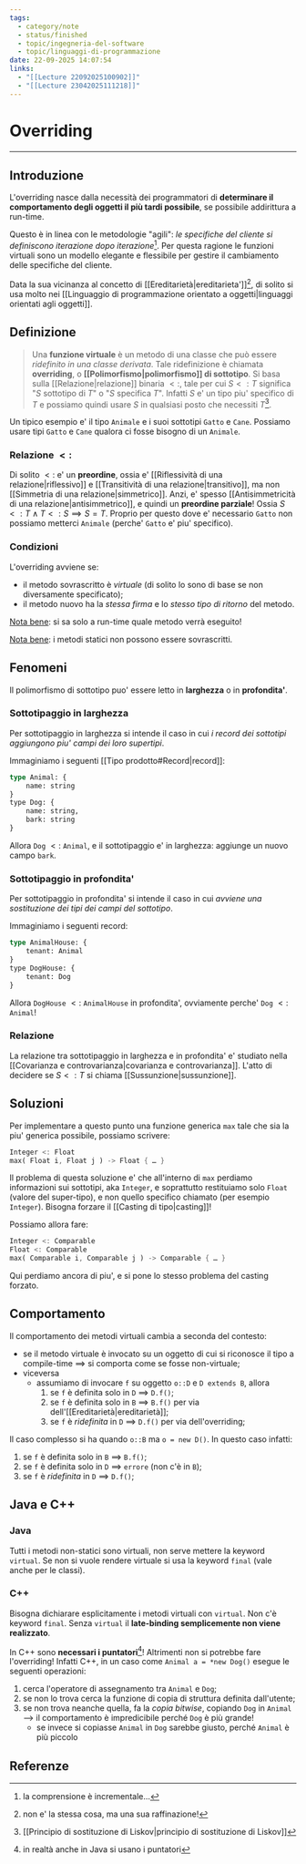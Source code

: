 ```yaml
---
tags:
  - category/note
  - status/finished
  - topic/ingegneria-del-software
  - topic/linguaggi-di-programmazione
date: 22-09-2025 14:07:54
links:
  - "[[Lecture 22092025100902]]"
  - "[[Lecture 23042025111218]]"
---
```

# Overriding
---
## Introduzione
L'overriding nasce dalla necessità dei programmatori di **determinare il comportamento degli oggetti il più tardi possibile**, se possibile addirittura a run-time.

Questo è in linea con le metodologie "agili": _le specifiche del cliente si definiscono iterazione dopo iterazione_[^1]. Per questa ragione le funzioni virtuali sono un modello elegante e flessibile per gestire il cambiamento delle specifiche del cliente.

Data la sua vicinanza al concetto di [[Ereditarietà|ereditarieta']][^4], di solito si usa molto nei [[Linguaggio di programmazione orientato a oggetti|linguaggi orientati agli oggetti]].

## Definizione
> Una **funzione virtuale** è un metodo di una classe che può essere _ridefinito in una classe derivata_. Tale ridefinizione è chiamata **overriding**, o **[[Polimorfismo|polimorfismo]] di sottotipo**.
> Si basa sulla [[Relazione|relazione]] binaria $<:$, tale per cui $S <: T$ significa "$S$ sottotipo di $T$" o "$S$ specifica $T$". Infatti $S$ e' un tipo piu' specifico di $T$ e possiamo quindi usare $S$ in qualsiasi posto che necessiti $T$[^3].

Un tipico esempio e' il tipo `Animale` e i suoi sottotipi `Gatto` e `Cane`. Possiamo usare tipi `Gatto` e `Cane` qualora ci fosse bisogno di un `Animale`.

### Relazione $<:$
Di solito $<:$ e' un **preordine**, ossia e' [[Riflessività di una relazione|riflessivo]] e [[Transitività di una relazione|transitivo]], ma non [[Simmetria di una relazione|simmetrico]]. Anzi, e' spesso [[Antisimmetricità di una relazione|antisimmetrico]], e quindi un **preordine parziale**! Ossia $S <: T \land T <: S \implies S = T$. Proprio per questo dove e' necessario `Gatto` non possiamo metterci `Animale` (perche' `Gatto` e' piu' specifico).

### Condizioni
L'overriding avviene se:
- il metodo sovrascritto è _virtuale_ (di solito lo sono di base se non diversamente specificato);
- il metodo nuovo ha la _stessa firma_ e lo _stesso tipo di ritorno_ del metodo.

<u>Nota bene</u>: si sa solo a run-time quale metodo verrà eseguito!

<u>Nota bene</u>: i metodi statici non possono essere sovrascritti.

## Fenomeni
Il polimorfismo di sottotipo puo' essere letto in **larghezza** o in **profondita'**.

### Sottotipaggio in larghezza
Per sottotipaggio in larghezza si intende il caso in cui _i record dei sottotipi aggiungono piu' campi dei loro supertipi_.

Immaginiamo i seguenti [[Tipo prodotto#Record|record]]:
```rust
type Animal: {
	name: string
}
type Dog: {
	name: string,
	bark: string
}
```

Allora `Dog` $<:$ `Animal`, e il sottotipaggio e' in larghezza: aggiunge un nuovo campo `bark`.

### Sottotipaggio in profondita'
Per sottotipaggio in profondita' si intende il caso in cui _avviene una sostituzione dei tipi dei campi del sottotipo_.

Immaginiamo i seguenti record:
```rust
type AnimalHouse: {
	tenant: Animal
}
type DogHouse: {
	tenant: Dog
}
```

Allora `DogHouse` $<:$ `AnimalHouse` in profondita', ovviamente perche' `Dog` $<:$ `Animal`!

### Relazione
La relazione tra sottotipaggio in larghezza e in profondita' e' studiato nella [[Covarianza e controvarianza|covarianza e controvarianza]]. L'atto di decidere se $S <: T$ si chiama [[Sussunzione|sussunzione]].

## Soluzioni
Per implementare a questo punto una funzione generica `max` tale che sia la piu' generica possibile, possiamo scrivere:
```rust
Integer <: Float
max( Float i, Float j ) -> Float { … }
```

Il problema di questa soluzione e' che all'interno di `max` perdiamo informazioni sui sottotipi, aka `Integer`, e soprattutto restituiamo solo `Float` (valore del super-tipo), e non quello specifico chiamato (per esempio `Integer`). Bisogna forzare il [[Casting di tipo|casting]]!

Possiamo allora fare:
```rust
Integer <: Comparable
Float <: Comparable
max( Comparable i, Comparable j ) -> Comparable { … }
```

Qui perdiamo ancora di piu', e si pone lo stesso problema del casting forzato.

## Comportamento
Il comportamento dei metodi virtuali cambia a seconda del contesto:
- se il metodo virtuale è invocato su un oggetto di cui si riconosce il tipo a compile-time $\implies$ si comporta come se fosse non-virtuale;
- viceversa
	- assumiamo di invocare `f` su oggetto `o::D` e `D extends B`, allora
		1. se `f` è definita solo in `D` $\implies$ `D.f()`;
		2. se `f` è definita solo in `B` $\implies$ `B.f()` per via dell'[[Ereditarietà|ereditarietà]];
		3. se `f` è _ridefinita_ in `D` $\implies$ `D.f()` per via dell'overriding;

Il caso complesso si ha quando `o::B` ma `o = new D()`. In questo caso infatti:
1. se `f` è definita solo in `B` $\implies$ `B.f()`;
2. se `f` è definita solo in `D` $\implies$ `errore` (non c'è in `B`);
3. se `f` è _ridefinita_ in `D` $\implies$ `D.f()`;

## Java e C++
### Java
Tutti i metodi non-statici sono virtuali, non serve mettere la keyword `virtual`. Se non si vuole rendere virtuale si usa la keyword `final` (vale anche per le classi).

### C++
Bisogna dichiarare esplicitamente i metodi virtuali con `virtual`. Non c'è keyword `final`. Senza `virtual` il **late-binding semplicemente non viene realizzato**.

In C++ sono **necessari i puntatori**[^2]! Altrimenti non si potrebbe fare l'overriding! Infatti C++, in un caso come `Animal a = *new Dog()` esegue le seguenti operazioni:
1. cerca l'operatore di assegnamento tra `Animal` e `Dog`;
2. se non lo trova cerca la funzione di copia di struttura definita dall'utente;
3. se non trova neanche quella, fa la _copia bitwise_, copiando `Dog` in `Animal` --> il comportamento è impredicibile perché `Dog` è più grande!
	- se invece si copiasse `Animal` in `Dog` sarebbe giusto, perché `Animal` è più piccolo

## Referenze

[^1]: la comprensione è incrementale...
[^2]: in realtà anche in Java si usano i puntatori
[^3]: [[Principio di sostituzione di Liskov|principio di sostituzione di Liskov]]
[^4]: non e' la stessa cosa, ma una sua raffinazione!
